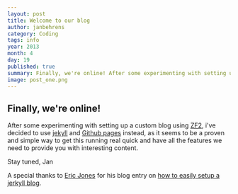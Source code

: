 ```yaml
---
layout: post
title: Welcome to our blog
author: janbehrens
category: Coding
tags: info
year: 2013
month: 4
day: 19
published: true
summary: Finally, we're online! After some experimenting with setting up a custom blog using ZF2, i've decided to use jekyll and Github pages instead.
image: post_one.png
---
```


## Finally, we're online!
After some experimenting with setting up a custom blog using [ZF2](http://framework.zend.com/ "Zend Framework 2"), i've decided to use [jekyll](http://jekyllrb.com/ "Jekyll") and [Github pages](http://pages.github.com/) instead,
as it seems to be a proven and simple way to get this running real quick and have all the features we need to provide
you with interesting content.

Stay tuned,
Jan

A special thanks to <a href="http://erjjones.github.io/">Eric Jones</a> for his blog entry on [how to easily setup a jerkyll blog](http://erjjones.github.io/blog/How-I-built-my-blog-in-one-day/).